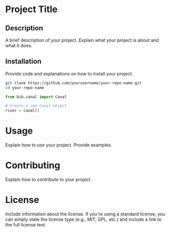 # Project Title

## Description

A brief description of your project. Explain what your project is about and what it does.

## Installation

Provide code and explanations on how to install your project.

```bash
git clone https://github.com/yourusername/your-repo-name.git
cd your-repo-name
```

```python
from bib.canal import Canal

# Create a new Canal object
river = Canal()
```

# Usage
Explain how to use your project. Provide examples.

# Contributing
Explain how to contribute to your project.

# License
Include information about the license. If you're using a standard license, you can simply state the license type (e.g., MIT, GPL, etc.) and include a link to the full license text.